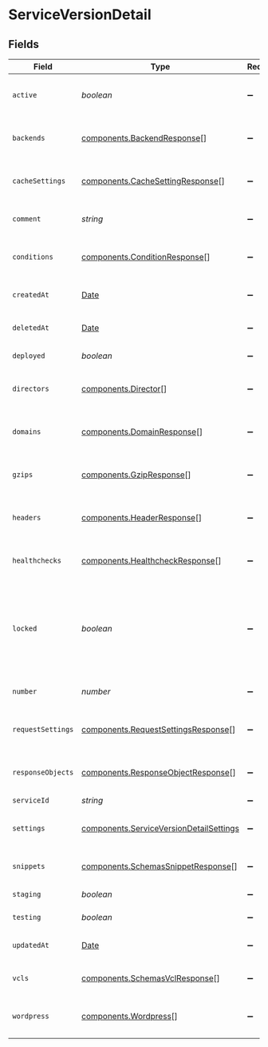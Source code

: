 # ServiceVersionDetail


## Fields

| Field                                                                                          | Type                                                                                           | Required                                                                                       | Description                                                                                    | Example                                                                                        |
| ---------------------------------------------------------------------------------------------- | ---------------------------------------------------------------------------------------------- | ---------------------------------------------------------------------------------------------- | ---------------------------------------------------------------------------------------------- | ---------------------------------------------------------------------------------------------- |
| `active`                                                                                       | *boolean*                                                                                      | :heavy_minus_sign:                                                                             | Whether this is the active version or not.                                                     |                                                                                                |
| `backends`                                                                                     | [components.BackendResponse](../../models/shared/backendresponse.md)[]                         | :heavy_minus_sign:                                                                             | List of backends associated to this service.                                                   |                                                                                                |
| `cacheSettings`                                                                                | [components.CacheSettingResponse](../../models/shared/cachesettingresponse.md)[]               | :heavy_minus_sign:                                                                             | List of cache settings associated to this service.                                             |                                                                                                |
| `comment`                                                                                      | *string*                                                                                       | :heavy_minus_sign:                                                                             | A freeform descriptive note.                                                                   |                                                                                                |
| `conditions`                                                                                   | [components.ConditionResponse](../../models/shared/conditionresponse.md)[]                     | :heavy_minus_sign:                                                                             | List of conditions associated to this service.                                                 |                                                                                                |
| `createdAt`                                                                                    | [Date](https://developer.mozilla.org/en-US/docs/Web/JavaScript/Reference/Global_Objects/Date)  | :heavy_minus_sign:                                                                             | Date and time in ISO 8601 format.                                                              | 2020-04-09T18:14:30Z                                                                           |
| `deletedAt`                                                                                    | [Date](https://developer.mozilla.org/en-US/docs/Web/JavaScript/Reference/Global_Objects/Date)  | :heavy_minus_sign:                                                                             | Date and time in ISO 8601 format.                                                              | 2020-04-09T18:14:30Z                                                                           |
| `deployed`                                                                                     | *boolean*                                                                                      | :heavy_minus_sign:                                                                             | Unused at this time.                                                                           |                                                                                                |
| `directors`                                                                                    | [components.Director](../../models/shared/director.md)[]                                       | :heavy_minus_sign:                                                                             | List of directors associated to this service.                                                  |                                                                                                |
| `domains`                                                                                      | [components.DomainResponse](../../models/shared/domainresponse.md)[]                           | :heavy_minus_sign:                                                                             | List of domains associated to this service.                                                    |                                                                                                |
| `gzips`                                                                                        | [components.GzipResponse](../../models/shared/gzipresponse.md)[]                               | :heavy_minus_sign:                                                                             | List of gzip rules associated to this service.                                                 |                                                                                                |
| `headers`                                                                                      | [components.HeaderResponse](../../models/shared/headerresponse.md)[]                           | :heavy_minus_sign:                                                                             | List of headers associated to this service.                                                    |                                                                                                |
| `healthchecks`                                                                                 | [components.HealthcheckResponse](../../models/shared/healthcheckresponse.md)[]                 | :heavy_minus_sign:                                                                             | List of healthchecks associated to this service.                                               |                                                                                                |
| `locked`                                                                                       | *boolean*                                                                                      | :heavy_minus_sign:                                                                             | Whether this version is locked or not. Objects can not be added or edited on locked versions.  |                                                                                                |
| `number`                                                                                       | *number*                                                                                       | :heavy_minus_sign:                                                                             | The number of this version.                                                                    | 1                                                                                              |
| `requestSettings`                                                                              | [components.RequestSettingsResponse](../../models/shared/requestsettingsresponse.md)[]         | :heavy_minus_sign:                                                                             | List of request settings for this service.                                                     |                                                                                                |
| `responseObjects`                                                                              | [components.ResponseObjectResponse](../../models/shared/responseobjectresponse.md)[]           | :heavy_minus_sign:                                                                             | List of response objects for this service.                                                     |                                                                                                |
| `serviceId`                                                                                    | *string*                                                                                       | :heavy_minus_sign:                                                                             | N/A                                                                                            | SU1Z0isxPaozGVKXdv0eY                                                                          |
| `settings`                                                                                     | [components.ServiceVersionDetailSettings](../../models/shared/serviceversiondetailsettings.md) | :heavy_minus_sign:                                                                             | List of default settings for this service.                                                     |                                                                                                |
| `snippets`                                                                                     | [components.SchemasSnippetResponse](../../models/shared/schemassnippetresponse.md)[]           | :heavy_minus_sign:                                                                             | List of VCL snippets for this service.                                                         |                                                                                                |
| `staging`                                                                                      | *boolean*                                                                                      | :heavy_minus_sign:                                                                             | Unused at this time.                                                                           |                                                                                                |
| `testing`                                                                                      | *boolean*                                                                                      | :heavy_minus_sign:                                                                             | Unused at this time.                                                                           |                                                                                                |
| `updatedAt`                                                                                    | [Date](https://developer.mozilla.org/en-US/docs/Web/JavaScript/Reference/Global_Objects/Date)  | :heavy_minus_sign:                                                                             | Date and time in ISO 8601 format.                                                              | 2020-04-09T18:14:30Z                                                                           |
| `vcls`                                                                                         | [components.SchemasVclResponse](../../models/shared/schemasvclresponse.md)[]                   | :heavy_minus_sign:                                                                             | List of VCL files for this service.                                                            |                                                                                                |
| `wordpress`                                                                                    | [components.Wordpress](../../models/shared/wordpress.md)[]                                     | :heavy_minus_sign:                                                                             | A list of Wordpress rules with this service.                                                   |                                                                                                |